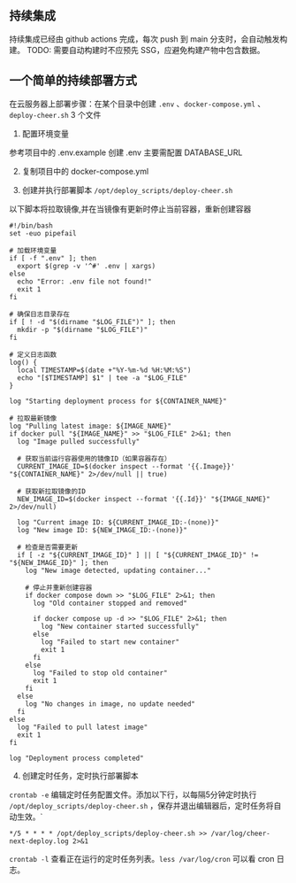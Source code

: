 ## 持续集成

持续集成已经由 github actions 完成，每次 push 到 main 分支时，会自动触发构建。 TODO: 需要自动构建时不应预先 SSG，应避免构建产物中包含数据。

## 一个简单的持续部署方式

在云服务器上部署步骤：在某个目录中创建 `.env` 、`docker-compose.yml` 、`deploy-cheer.sh` 3 个文件

1. 配置环境变量

参考项目中的 .env.example 创建 .env  主要需配置 DATABASE_URL


2. 复制项目中的 docker-compose.yml 


3. 创建并执行部署脚本 `/opt/deploy_scripts/deploy-cheer.sh`

以下脚本将拉取镜像,并在当镜像有更新时停止当前容器，重新创建容器

```shell
#!/bin/bash
set -euo pipefail

# 加载环境变量
if [ -f ".env" ]; then
  export $(grep -v '^#' .env | xargs)
else
  echo "Error: .env file not found!"
  exit 1
fi

# 确保日志目录存在
if [ ! -d "$(dirname "$LOG_FILE")" ]; then
  mkdir -p "$(dirname "$LOG_FILE")"
fi

# 定义日志函数
log() {
  local TIMESTAMP=$(date +"%Y-%m-%d %H:%M:%S")
  echo "[$TIMESTAMP] $1" | tee -a "$LOG_FILE"
}

log "Starting deployment process for ${CONTAINER_NAME}"

# 拉取最新镜像
log "Pulling latest image: ${IMAGE_NAME}"
if docker pull "${IMAGE_NAME}" >> "$LOG_FILE" 2>&1; then
  log "Image pulled successfully"
  
  # 获取当前运行容器使用的镜像ID（如果容器存在）
  CURRENT_IMAGE_ID=$(docker inspect --format '{{.Image}}' "${CONTAINER_NAME}" 2>/dev/null || true)
  
  # 获取新拉取镜像的ID
  NEW_IMAGE_ID=$(docker inspect --format '{{.Id}}' "${IMAGE_NAME}" 2>/dev/null)
  
  log "Current image ID: ${CURRENT_IMAGE_ID:-(none)}"
  log "New image ID: ${NEW_IMAGE_ID:-(none)}"
  
  # 检查是否需要更新
  if [ -z "${CURRENT_IMAGE_ID}" ] || [ "${CURRENT_IMAGE_ID}" != "${NEW_IMAGE_ID}" ]; then
    log "New image detected, updating container..."
    
    # 停止并重新创建容器
    if docker compose down >> "$LOG_FILE" 2>&1; then
      log "Old container stopped and removed"
      
      if docker compose up -d >> "$LOG_FILE" 2>&1; then
        log "New container started successfully"
      else
        log "Failed to start new container"
        exit 1
      fi
    else
      log "Failed to stop old container"
      exit 1
    fi
  else
    log "No changes in image, no update needed"
  fi
else
  log "Failed to pull latest image"
  exit 1
fi

log "Deployment process completed"
```



4. 创建定时任务，定时执行部署脚本


`crontab -e` 编辑定时任务配置文件。添加以下行，以每隔5分钟定时执行 `/opt/deploy_scripts/deploy-cheer.sh` ，保存并退出编辑器后，定时任务将自动生效。`

```
*/5 * * * * /opt/deploy_scripts/deploy-cheer.sh >> /var/log/cheer-next-deploy.log 2>&1
```

`crontab -l` 查看正在运行的定时任务列表。`less /var/log/cron` 可以看 cron 日志。
